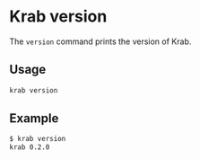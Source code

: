 ---
---

# Krab version

The `version` command prints the version of Krab.

## Usage

```sh
krab version
```

## Example

```sh
$ krab version
krab 0.2.0
```
